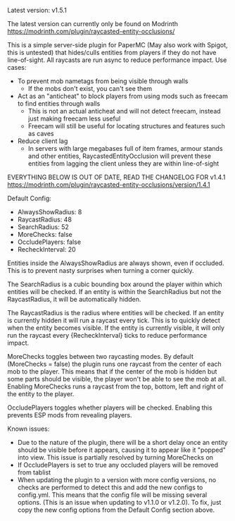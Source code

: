 Latest version: v1.5.1

The latest version can currently only be found on Modrinth https://modrinth.com/plugin/raycasted-entity-occlusions/

This is a simple server-side plugin for PaperMC (May also work with Spigot, this is untested) that hides/culls entities from players if they do not have line-of-sight. All raycasts are run async to reduce performance impact.
Use cases:

- To prevent mob nametags from being visible through walls
  - If the mobs don't exist, you can't see them
- Act as an "anticheat" to block players from using mods such as freecam to find entities through walls
  - This is not an actual anticheat and will not detect freecam, instead just making freecam less useful
  - Freecam will still be useful for locating structures and features such as caves
- Reduce client lag
  - In servers with large megabases full of item frames, armour stands and other entities, RaycastedEntityOcclusion will prevent these entities from lagging the client unless they are within line-of-sight

EVERYTHING BELOW IS OUT OF DATE, READ THE CHANGELOG FOR v1.4.1 https://modrinth.com/plugin/raycasted-entity-occlusions/version/1.4.1

Default Config:

- AlwaysShowRadius: 8
- RaycastRadius: 48
- SearchRadius: 52
- MoreChecks: false
- OccludePlayers: false
- RecheckInterval: 20 

Entities inside the AlwaysShowRadius are always shown, even if occluded. This is to prevent nasty surprises when turning a corner quickly. 

The SearchRadius is a cubic bounding box around the player within which entities will be checked. If an entity is within the SearchRadius but not the RaycastRadius, it will be automatically hidden.

The RaycastRadius is the radius where entities will be checked. If an entity is currently hidden it will run a raycast every tick. This is to quickly detect when the entity becomes visible. If the entity is currently visible, it will only run the raycast every {RecheckInterval} ticks to reduce performance impact.

MoreChecks toggles between two raycasting modes. By default (MoreChecks = false) the plugin runs one raycast from the center of each mob to the player. This means that if the center of the mob is hidden but some parts should be visible, the player won't be able to see the mob at all. Enabling MoreChecks runs a raycast from the top, bottom, left and right of the entity to the player.

OccludePlayers toggles whether players will be checked. Enabling this prevents ESP mods from revealing players.


Known issues:
- Due to the nature of the plugin, there will be a short delay once an entity should be visible before it appears, causing it to appear like it "popped" into view. This issue is partially resolved by turning MoreChecks on
- If OccludePlayers is set to true any occluded players will be removed from tablist
- When updating the plugin to a version with more config versions, no checks are performed to detect this and add the new configs to config.yml. This means that the config file will be missing several options. (This is an issue when updating to v1.1.0 or v1.2.0). To fix, just copy the new config options from the Default Config section above.
